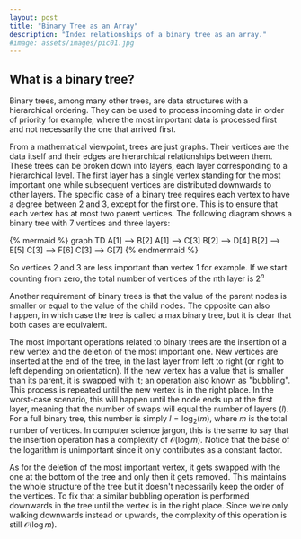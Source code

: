```yaml
---
layout: post
title: "Binary Tree as an Array"
description: "Index relationships of a binary tree as an array."
#image: assets/images/pic01.jpg
---
```


## What is a binary tree?

Binary trees, among many other trees, are data structures with a hierarchical ordering. They can be used to process incoming data in order of priority for example, where the most important data is processed first and not necessarily the one that arrived first.

From a mathematical viewpoint, trees are just graphs. Their vertices are the data itself and their edges are hierarchical relationships between them. These trees can be broken down into layers, each layer corresponding to a hierarchical level. The first layer has a single vertex standing for the most important one while subsequent vertices are distributed downwards to other layers. The specific case of a binary tree requires each vertex to have a degree between 2 and 3, except for the first one. This is to ensure that each vertex has at most two parent vertices. The following diagram shows a binary tree with 7 vertices and three layers:

{% mermaid %}
graph TD
    A[1] --> B[2]
    A[1] --> C[3]
    B[2] --> D[4]
    B[2] --> E[5]
    C[3] --> F[6]
    C[3] --> G[7]
{% endmermaid %}

So vertices 2 and 3 are less important than vertex 1 for example. If we start counting from zero, the total number of vertices of the nth layer is $2^{n}$

Another requirement of binary trees is that the value of the parent nodes is smaller or equal to the value of the child nodes. The opposite can also happen, in which case the tree is called a max binary tree, but it is clear that both cases are equivalent.

The most important operations related to binary trees are the insertion of a new vertex and the deletion of the most important one. New vertices are inserted at the end of the tree, in the last layer from left to right (or right to left depending on orientation). If the new vertex has a value that is smaller than its parent, it is swapped with it; an operation also known as "bubbling". This process is repeated until the new vertex is in the right place. In the worst-case scenario, this will happen until the node ends up at the first layer, meaning that the number of swaps will equal the number of layers ($l$). For a full binary tree, this number is simply $l = \log_{2}(m)$, where $m$ is the total number of vertices. In computer science jargon, this is the same to say that the insertion operation has a complexity of $\mathcal{O}(\log m)$. Notice that the base of the logarithm is unimportant since it only contributes as a constant factor.

As for the deletion of the most important vertex, it gets swapped with the one at the bottom of the tree and only then it gets removed. This maintains the whole structure of the tree but it doesn't necessarily keep the order of the vertices. To fix that a similar bubbling operation is performed downwards in the tree until the vertex is in the right place. Since we're only walking downwards instead or upwards, the complexity of this operation is still $\mathcal{O}(\log m)$.

